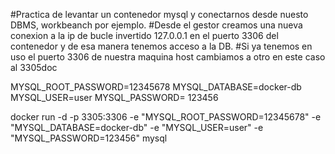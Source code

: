 #Practica de levantar un contenedor mysql y conectarnos desde nuesto DBMS, workbeanch por ejemplo.
#Desde el gestor creamos una nueva conexion a la ip de bucle invertido 127.0.0.1 en el puerto 3306 del contenedor y de esa manera tenemos acceso a la DB.
#Si ya tenemos en uso el puerto 3306 de nuestra maquina host cambiamos a otro en este caso al 3305doc

MYSQL_ROOT_PASSWORD=12345678
MYSQL_DATABASE=docker-db
MYSQL_USER=user
MYSQL_PASSWORD= 123456

docker run -d -p 3305:3306 -e "MYSQL_ROOT_PASSWORD=12345678" -e "MYSQL_DATABASE=docker-db" -e "MYSQL_USER=user" -e "MYSQL_PASSWORD=123456" mysql

